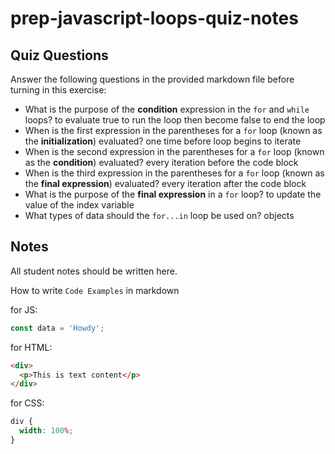 # prep-javascript-loops-quiz-notes

## Quiz Questions

Answer the following questions in the provided markdown file before turning in this exercise:

- What is the purpose of the **condition** expression in the `for` and `while` loops?
  to evaluate true to run the loop then become false to end the loop
- When is the first expression in the parentheses for a `for` loop (known as the **initialization**) evaluated?
  one time before loop begins to iterate
- When is the second expression in the parentheses for a `for` loop (known as the **condition**) evaluated?
  every iteration before the code block
- When is the third expression in the parentheses for a `for` loop (known as the **final expression**) evaluated?
  every iteration after the code block
- What is the purpose of the **final expression** in a `for` loop?
  to update the value of the index variable
- What types of data should the `for...in` loop be used on?
  objects

## Notes

All student notes should be written here.

How to write `Code Examples` in markdown

for JS:

```javascript
const data = 'Howdy';
```

for HTML:

```html
<div>
  <p>This is text content</p>
</div>
```

for CSS:

```css
div {
  width: 100%;
}
```

